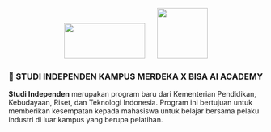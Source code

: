 <p align="center">
	<img src="https://stmikgici.ac.id/wp-content/uploads/2020/09/MASTER.png" width="160" height="70">&nbsp;&nbsp;&nbsp;&nbsp;&nbsp;&nbsp;<img src="https://elearning.bisaai.id/pluginfile.php/1/theme_edumy/headerlogo2/-1/Logo%20app.png"  width="100" height="100">
</p>


### 📌 STUDI INDEPENDEN KAMPUS MERDEKA X BISA AI ACADEMY

<span style='text-align:justify'>**Studi Independen** merupakan program baru dari Kementerian Pendidikan, Kebudayaan, Riset, dan Teknologi Indonesia. Program ini bertujuan untuk memberikan kesempatan kepada mahasiswa untuk belajar bersama pelaku industri di luar kampus yang berupa pelatihan.</span>
<br>
